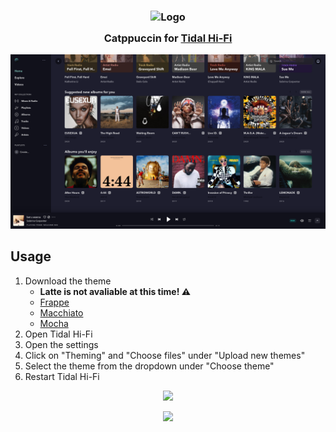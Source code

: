 <h3 align="center">
	<img src="https://raw.githubusercontent.com/catppuccin/catppuccin/main/assets/logos/exports/1544x1544_circle.png" width="100" alt="Logo"/><br/>
	<img src="https://raw.githubusercontent.com/catppuccin/catppuccin/main/assets/misc/transparent.png" height="30" width="0px"/>
	Catppuccin for <a href="https://github.com/Mastermindzh/tidal-hifi">Tidal Hi-Fi</a>
	<img src="https://raw.githubusercontent.com/catppuccin/catppuccin/main/assets/misc/transparent.png" height="30" width="0px"/>
</h3>

<p align="center">
	<img src="assets/preview.webp"/>
</p>

## Usage

1. Download the theme
      - **Latte is not avaliable at this time! ⚠️**
      - [Frappe](https://raw.githubusercontent.com/pernydev/tidal-catppuccin/refs/heads/main/frappe.css)
      - [Macchiato](https://github.com/pernydev/tidal-catppuccin/raw/refs/heads/main/macchiato.css)
      - [Mocha](https://raw.githubusercontent.com/pernydev/tidal-catppuccin/refs/heads/main/mocha.css)
2. Open Tidal Hi-Fi
3. Open the settings
5. Click on "Theming" and "Choose files" under "Upload new themes"
6. Select the theme from the dropdown under "Choose theme"
7. Restart Tidal Hi-Fi
<p align="center">
	<img src="https://raw.githubusercontent.com/catppuccin/catppuccin/main/assets/footers/gray0_ctp_on_line.svg?sanitize=true" />
</p>

<p align="center">
	<a href="https://github.com/catppuccin/catppuccin/blob/main/LICENSE"><img src="https://img.shields.io/static/v1.svg?style=for-the-badge&label=License&message=MIT&logoColor=d9e0ee&colorA=363a4f&colorB=b7bdf8"/></a>
</p>
